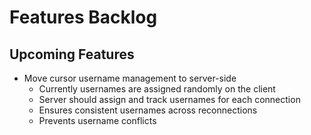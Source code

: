 # Features Backlog

## Upcoming Features

- Move cursor username management to server-side
  - Currently usernames are assigned randomly on the client
  - Server should assign and track usernames for each connection
  - Ensures consistent usernames across reconnections
  - Prevents username conflicts
